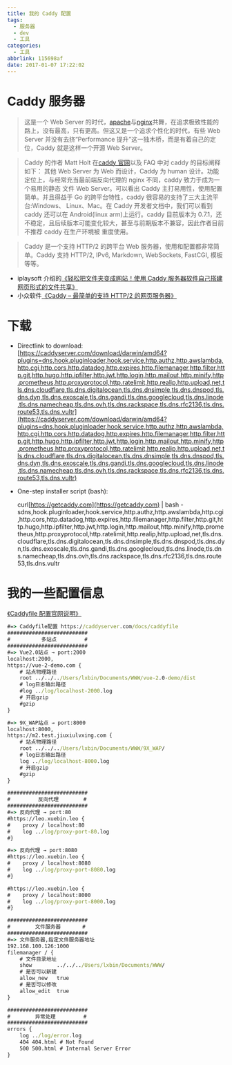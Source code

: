 ```yaml
---
title: 我的 Caddy 配置
tags:
  - 服务器
  - dev
  - 工具
categories:
  - 工具
abbrlink: 115698af
date: 2017-01-07 17:22:02
---
```


# Caddy 服务器

> 这是一个 Web Server 的时代，[apache](https://httpd.apache.org/)与[nginx](https://nginx.org/)共舞，在追求极致性能的路上，没有最高，只有更高。但这又是一个追求个性化的时代，有些 Web Server 并没有去挤“Performance 提升”这一独木桥，而是有着自己的定位，Caddy 就是这样一个开源 Web Server。

> Caddy 的作者 Matt Holt 在[caddy 官网](https://caddyserver.com/)以及 FAQ 中对 caddy 的目标阐释如下： 其他 Web Server 为 Web 而设计，Caddy 为 human 设计。功能定位上，与经常充当最前端反向代理的 nginx 不同，caddy 致力于成为一个易用的静态 文件 Web Server。可以看出 Caddy 主打易用性，使用配置简单。并且得益于 Go 的跨平台特性，caddy 很容易的支持了三大主流平台:Windows、 Linux、Mac。在 Caddy 开发者文档中，我们可以看到 caddy 还可以在 Android(linux arm)上运行。caddy 目前版本为 0.7.1，还不稳定，且后续版本可能变化较大，甚至与前期版本不兼容，因此作者目前不推荐 caddy 在生产环境被 重度使用。

> Caddy 是一个支持 HTTP/2 的跨平台 Web 服务器，使用和配置都非常简单。Caddy 支持 HTTP/2, IPv6, Markdown, WebSockets, FastCGI, 模板等等。

- iplaysoft 介绍的[《轻松把文件夹变成网站！使用 Caddy 服务器软件自己搭建网页形式的文件共享》](https://www.iplaysoft.com/caddy.html)
- 小众软件[《Caddy – 最简单的支持 HTTP/2 的网页服务器》](https://www.appinn.com/caddy-server/)

# 下载

- Directlink to download:
  [https://caddyserver.com/download/darwin/amd64?plugins=dns,hook.pluginloader,hook.service,http.authz,http.awslambda,http.cgi,http.cors,http.datadog,http.expires,http.filemanager,http.filter,http.git,http.hugo,http.ipfilter,http.jwt,http.login,http.mailout,http.minify,http.prometheus,http.proxyprotocol,http.ratelimit,http.realip,http.upload,net,tls.dns.cloudflare,tls.dns.digitalocean,tls.dns.dnsimple,tls.dns.dnspod,tls.dns.dyn,tls.dns.exoscale,tls.dns.gandi,tls.dns.googlecloud,tls.dns.linode,tls.dns.namecheap,tls.dns.ovh,tls.dns.rackspace,tls.dns.rfc2136,tls.dns.route53,tls.dns.vultr](https://caddyserver.com/download/darwin/amd64?plugins=dns,hook.pluginloader,hook.service,http.authz,http.awslambda,http.cgi,http.cors,http.datadog,http.expires,http.filemanager,http.filter,http.git,http.hugo,http.ipfilter,http.jwt,http.login,http.mailout,http.minify,http.prometheus,http.proxyprotocol,http.ratelimit,http.realip,http.upload,net,tls.dns.cloudflare,tls.dns.digitalocean,tls.dns.dnsimple,tls.dns.dnspod,tls.dns.dyn,tls.dns.exoscale,tls.dns.gandi,tls.dns.googlecloud,tls.dns.linode,tls.dns.namecheap,tls.dns.ovh,tls.dns.rackspace,tls.dns.rfc2136,tls.dns.route53,tls.dns.vultr)

- One-step installer script (bash):

  curl[https://getcaddy.com](https://getcaddy.com) | bash -sdns,hook.pluginloader,hook.service,http.authz,http.awslambda,http.cgi,http.cors,http.datadog,http.expires,http.filemanager,http.filter,http.git,http.hugo,http.ipfilter,http.jwt,http.login,http.mailout,http.minify,http.prometheus,http.proxyprotocol,http.ratelimit,http.realip,http.upload,net,tls.dns.cloudflare,tls.dns.digitalocean,tls.dns.dnsimple,tls.dns.dnspod,tls.dns.dyn,tls.dns.exoscale,tls.dns.gandi,tls.dns.googlecloud,tls.dns.linode,tls.dns.namecheap,tls.dns.ovh,tls.dns.rackspace,tls.dns.rfc2136,tls.dns.route53,tls.dns.vultr

# 我的一些配置信息

[《Caddyfile 配置官网说明》](https://caddyserver.com/docs/caddyfile)

```bat
#=> Caddyfile配置 https://caddyserver.com/docs/caddyfile
##########################
#          多站点         #
##########################
#=> Vue2.0站点 → port:2000
localhost:2000,
https://vue-2-demo.com {
    # 站点物理路径
    root ../../../Users/lxbin/Documents/WWW/vue-2.0-demo/dist
    # log日志输出路径
    #log ../log/localhost-2000.log
    # 开启gzip
    #gzip
}

#=> 9X_WAP站点 → port:8000
localhost:8000,
https://m2.test.jiuxiulvxing.com {
    # 站点物理路径
    root ../../../Users/lxbin/Documents/WWW/9X_WAP/
    # log日志输出路径
    log ../log/localhost-8000.log
    # 开启gzip
    #gzip
}

##########################
#         反向代理        #
##########################
#=> 反向代理 → port:80
#https://leo.xuebin.leo {
#    proxy / localhost:80
#    log ../log/proxy-port-80.log
#}

#=> 反向代理 → port:8080
#https://leo.xuebin.leo {
#    proxy / localhost:8080
#    log ../log/proxy-port-8080.log
#}

#https://leo.xuebin.leo {
#    proxy / localhost:8000
#    log ../log/proxy-port-8000.log
#}

##########################
#        文件服务器       #
##########################
#=> 文件服务器,指定文件服务器地址
192.168.100.126:1000
filemanager / {
    # 文件目录地址
    show        ../../../Users/lxbin/Documents/WWW/
    # 是否可以新建
    allow_new   true
    # 是否可以修改
    allow_edit  true
}

##########################
#        异常处理         #
##########################
errors {
    log ../log/error.log
    404 404.html # Not Found
    500 500.html # Internal Server Error
}
```

